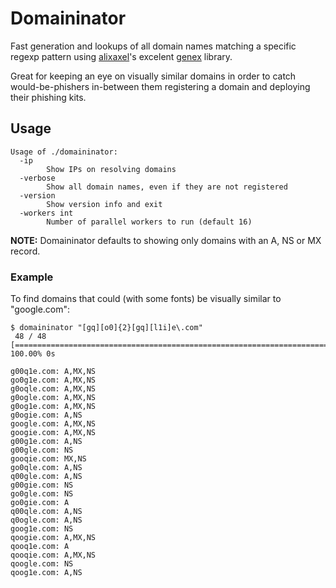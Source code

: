 # Domaininator

Fast generation and lookups of all domain names matching a specific regexp
pattern using [alixaxel](https://github.com/alixaxel)'s excelent
[genex](https://github.com/alixaxel/genex) library.

Great for keeping an eye on visually similar domains in order to catch
would-be-phishers in-between them registering a domain and deploying their
phishing kits.

## Usage

```
Usage of ./domaininator:
  -ip
        Show IPs on resolving domains
  -verbose
        Show all domain names, even if they are not registered
  -version
        Show version info and exit
  -workers int
        Number of parallel workers to run (default 16)
```

**NOTE:** Domaininator defaults to showing only domains with an A, NS or MX record.

### Example

To find domains that could (with some fonts) be visually similar to "google.com":

```
$ domaininator "[gq][o0]{2}[gq][l1i]e\.com"
 48 / 48 [=========================================================================] 100.00% 0s

g00q1e.com: A,MX,NS
go0g1e.com: A,MX,NS
g0oqle.com: A,MX,NS
g0ogle.com: A,MX,NS
g0og1e.com: A,MX,NS
g0ogie.com: A,NS
google.com: A,MX,NS
googie.com: A,MX,NS
g00g1e.com: A,NS
g00gle.com: NS
gooqie.com: MX,NS
go0qle.com: A,NS
q00gle.com: A,NS
g00gie.com: NS
go0gle.com: NS
go0gie.com: A
q00qle.com: A,NS
q0ogle.com: A,NS
goog1e.com: NS
qoogie.com: A,MX,NS
qooq1e.com: A
qooqie.com: A,MX,NS
qoogle.com: NS
qoog1e.com: A,NS
```

